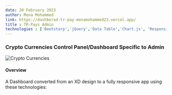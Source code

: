 ```yaml
---
date: 20 February 2023
author: Mona Mohammed
link: https://dashborad-tr-pay-monamohammed23.vercel.app/
title : TR-Pays Admin
technologies : ['Bootstarp','jQuery','Data Table','Chart.js', 'Responsive Design']
---
```


### Crypto Currencies Control Panel/Dashboard Specific to Admin

![Crypto Currencies](/images/trPayAdmin/profile.PNG)

#### Overview

A Dashboard converted from an XD design to a fully responsive app using these technologies: 
